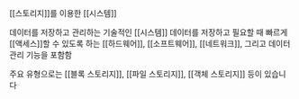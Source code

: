 [[스토리지]]를 이용한 [[시스템]]

데이터를 저장하고 관리하는 기술적인 [[시스템]]
데이터를 저장하고 필요할 때 빠르게 [[액세스]]할 수 있도록 하는 [[하드웨어]], [[소프트웨어]], [[네트워크]], 그리고 데이터 관리 기능을 포함함

주요 유형으로는 [[블록 스토리지]], [[파일 스토리지]], [[객체 스토리지]] 등이 있습니다

